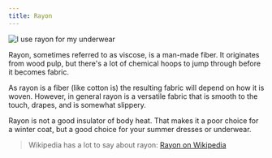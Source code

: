 ```yaml
---
title: Rayon
---
```


![I use rayon for my underwear](/img/sewing/rayon.jpg)

Rayon, sometimes referred to as viscose, is a man-made fiber. 
It originates from wood pulp, but there's a lot of chemical hoops to jump through before it becomes fabric.

As rayon is a fiber (like cotton is) the resulting fabric will depend on how it is woven. 
However, in general rayon is a versatile fabric that is smooth to the touch, drapes, and is somewhat slippery.

Rayon is not a good insulator of body heat. 
That makes it a poor choice for a winter coat, but a good choice for your summer dresses or underwear.

> Wikipedia has a lot to say about rayon: [Rayon on Wikipedia](http://en.wikipedia.org/wiki/Rayon)

